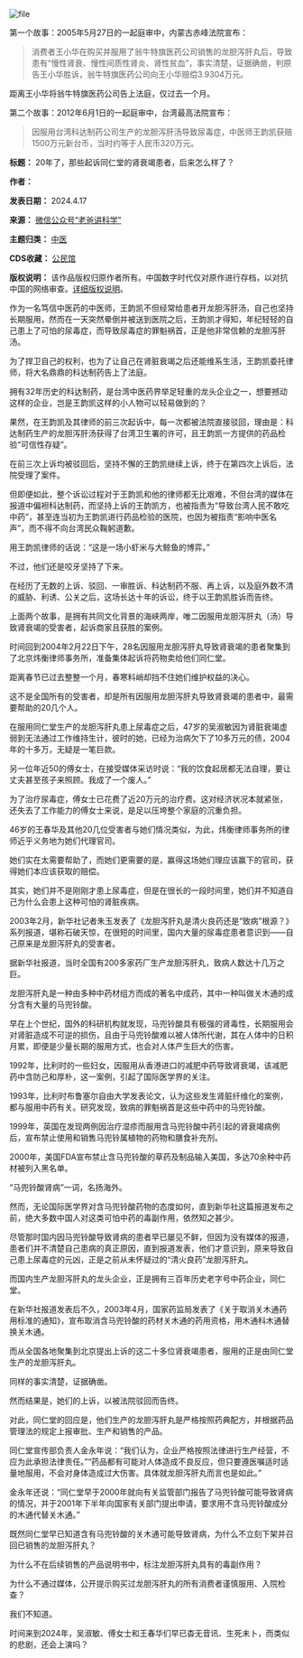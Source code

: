 ![file](https://chinadigitaltimes.net/chinese/files/2024/04/image-1713353692798.png)


第一个故事：2005年5月27日的一起庭审中，内蒙古赤峰法院宣布：



> 消费者王小华在购买并服用了翁牛特旗医药公司销售的龙胆泻肝丸后，导致患有“慢性肾衰、慢性间质性肾炎、肾性贫血”，事实清楚，证据确凿，判原告王小华胜诉，翁牛特旗医药公司向王小华赔偿3.9304万元。


距离王小华将翁牛特旗医药公司告上法庭，仅过去一个月。


第二个故事：2012年6月1日的一起庭审中，台湾最高法院宣布：



> 因服用台湾科达制药公司生产的龙胆泻肝汤导致尿毒症，中医师王韵凯获赔1500万元新台币，当时约等于人民币320万元。




**标题：** 20年了，那些起诉同仁堂的肾衰竭患者，后来怎么样了？  

**作者：**   

**发表日期：** 2024.4.17  

**来源：** [微信公众号“老爸讲科学”](https://mp.weixin.qq.com/s/Av7OAQtldIntOo8U_TAzvA)  

**主题归类：** [中医](https://chinadigitaltimes.net/space/中医)  

**CDS收藏：** [公民馆](https://chinadigitaltimes.net/space/%E5%85%AC%E6%B0%91%E9%A6%86)  

**版权说明：** 该作品版权归原作者所有。中国数字时代仅对原作进行存档，以对抗中国的网络审查。[详细版权说明](https://chinadigitaltimes.net/chinese/copyright)。


作为一名笃信中医药的中医师，王韵凯不但经常给患者开龙胆泻肝汤，自己也坚持长期服用，然而在一天突然晕倒并被送到医院之后，王韵凯才得知，年纪轻轻的自己患上了可怕的尿毒症，而导致尿毒症的罪魁祸首，正是他非常信赖的龙胆泻肝汤。


为了捍卫自己的权利，也为了让自己在肾脏衰竭之后还能维系生活，王韵凯委托律师，将大名鼎鼎的科达制药告上了法庭。


拥有32年历史的科达制药，是台湾中医药界举足轻重的龙头企业之一，想要撼动这样的企业，岂是王韵凯这样的小人物可以轻易做到的？


果然，在王韵凯及其律师的前三次起诉中，每一次都被法院直接驳回，理由是：科达制药生产的龙胆泻肝汤获得了台湾卫生署的许可，且王韵凯一方提供的药品检验“可信性存疑”。


在前三次上诉均被驳回后，坚持不懈的王韵凯继续上诉，终于在第四次上诉后，法院受理了案件。


但即便如此，整个诉讼过程对于王韵凯和他的律师都无比艰难，不但台湾的媒体在报道中偏袒科达制药，而坚持上诉的王韵凯方，也被指责为“导致台湾人民不敢吃中药”，甚至连当初为王韵凯进行药品检验的医院，也因为被指责“影响中医名声”，而不得不向台湾民众鞠躬道歉。


用王韵凯律师的话说：“这是一场小虾米与大鲸鱼的博弈。”


不过，他们还是咬牙坚持了下来。


在经历了无数的上诉、驳回、一审胜诉、科达制药不服、再上诉，以及庭外数不清的威胁、利诱、公关之后，这场长达十年的诉讼，终于以王韵凯胜诉而告终。


上面两个故事，是拥有共同文化背景的海峡两岸，唯二因服用龙胆泻肝丸（汤）导致肾衰竭的受害者，起诉商家且获胜的案例。


时间回到2004年2月22日下午，28名因服用龙胆泻肝丸导致肾衰竭的患者聚集到了北京炜衡律师事务所，准备集体起诉将药物卖给他们同仁堂。


距离春节已过去整整一个月，春寒料峭却挡不住她们维护权益的决心。


这不是全国所有的受害者，却是所有因服用龙胆泻肝丸导致肾衰竭的患者中，最需要帮助的20几个人。


在服用同仁堂生产的龙胆泻肝丸患上尿毒症之后，47岁的吴淑敏因为肾脏衰竭虚弱到无法通过工作维持生计，彼时的她，已经为治病欠下了10多万元的债，2004年的十多万，无疑是一笔巨款。


另一位年近50的傅女士，在接受媒体采访时说：“我的饮食起居都无法自理，要让丈夫甚至孩子来照顾。我成了一个废人。”


为了治疗尿毒症，傅女士已花费了近20万元的治疗费。这对经济状况本就紧张，还失去了工作能力的傅女士来说，是足以压垮整个家庭的沉重负担。


46岁的王春华及其他20几位受害者与她们情况类似，为此，炜衡律师事务所的律师近乎义务地为她们代理官司。


她们实在太需要帮助了，而她们更需要的是，赢得这场她们理应该赢下的官司，获得她们本应该获取的赔偿。


其实，她们并不是刚刚才患上尿毒症，但是在很长的一段时间里，她们并不知道自己为什么会患上这种可怕的肾脏疾病。


2003年2月，新华社记者朱玉发表了《龙胆泻肝丸是清火良药还是“致病”根源？》系列报道，堪称石破天惊，在很短的时间里，国内大量的尿毒症患者意识到——自己原来是龙胆泻肝丸的受害者。


据新华社报道，当时全国有200多家药厂生产龙胆泻肝丸，致病人数达十几万之巨。


龙胆泻肝丸是一种由多种中药材组方而成的著名中成药，其中一种叫做关木通的成分含有大量的马兜铃酸。


早在上个世纪，国外的科研机构就发现，马兜铃酸具有极强的肾毒性，长期服用会对肾脏造成不可逆的损伤，且由于马兜铃酸难以被人体所代谢，其在人体中的日积月累，即便是少量长期的服用方式，也会对人体产生巨大的伤害。


1992年，比利时的一些妇女，因服用从香港进口的减肥中药导致肾衰竭，该减肥药中含防己和厚朴，这一案例，引起了国际医学界的关注。


1993年，比利时布鲁塞尔自由大学发表论文，认为这些发生肾脏纤维化的案例，都与服用中药有关。研究发现，致病的罪魁祸首是这些中药中的马兜铃酸。


1999年，英国在发现两例因治疗湿疹而服用含马兜铃酸中药引起的肾衰竭病例后，宣布禁止使用和销售马兜铃属植物的药物和膳食补充剂。


2000年，美国FDA宣布禁止含马兜铃酸的草药及制品输入美国，多达70余种中药材被列入黑名单。


“马兜铃酸肾病”一词，名扬海外。


然而，无论国际医学界对含马兜铃酸药物的态度如何，直到新华社这篇报道发布之前，绝大多数中国人对这类可怕中药的毒副作用，依然知之甚少。


尽管那时国内因马兜铃酸导致肾病的患者早已屡见不鲜，但因为没有媒体的报道，患者们并不清楚自己患病的真正原因，直到报道发表，他们才意识到，原来导致自己患上尿毒症的元凶，正是之前从未怀疑过的“清火良药”龙胆泻肝丸。


而国内生产龙胆泻肝丸的龙头企业，正是拥有三百年历史老字号中药企业，同仁堂。


在新华社报道发表后不久，2003年4月，国家药监局发表了《关于取消关木通药用标准的通知》，宣布取消含马兜铃酸的药材关木通的药用资格，用木通科木通替换关木通。


而从全国各地聚集到北京提出上诉的这二十多位肾衰竭患者，服用的正是由同仁堂生产的龙胆泻肝丸。


同样的事实清楚，证据确凿。


然而结果是，她们的上诉，以被法院驳回而告终。


对此，同仁堂的回应是，他们生产的龙胆泻肝丸是严格按照药典配方，并根据药品管理法的规定上报审批、生产和销售的产品。


同仁堂宣传部负责人金永年说：“我们认为，企业严格按照法律进行生产经营，不应为此承担法律责任。”“药品都有可能对人体造成不良反应，但只要遵医嘱适时适量地服用，不会对身体造成过大伤害。具体就龙胆泻肝丸而言也是如此。”


金永年还说：“同仁堂早于2000年就向有关监管部门报告了马兜铃酸可能导致肾病的情况，并于2001年下半年向国家有关部门提出申请，要求用不含马兜铃酸成分的木通代替关木通。”


既然同仁堂早已知道含有马兜铃酸的关木通可能导致肾病，为什么不立刻下架并召回已销售的龙胆泻肝丸？


为什么不在后续销售的产品说明书中，标注龙胆泻肝丸具有的毒副作用？


为什么不通过媒体，公开提示购买过龙胆泻肝丸的所有消费者谨慎服用、入院检查？


我们不知道。


时间来到2024年，吴淑敏、傅女士和王春华们早已杳无音讯、生死未卜，而类似的悲剧，还会上演吗？

